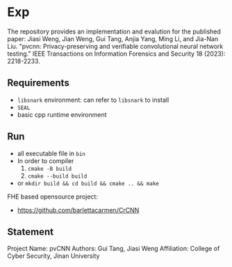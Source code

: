 # Exp
The repository provides an implementation and evalution for the published paper:
Jiasi Weng, Jian Weng, Gui Tang, Anjia Yang, Ming Li, and Jia-Nan Liu. "pvcnn: Privacy-preserving and verifiable convolutional neural network testing." IEEE Transactions on Information Forensics and Security 18 (2023): 2218-2233.

## Requirements
- `libsnark` environment: can refer to `libsnark` to install
- `SEAL`
- basic cpp runtime environment

## Run
- all executable file in `bin`
- In order to compiler
    1. `cmake -B build`
    2. `cmake --build build`
- or `mkdir build && cd build && cmake .. && make`

FHE based opensource project:
- https://github.com/barlettacarmen/CrCNN

## Statement
Project Name: pvCNN
Authors:  Gui Tang, Jiasi Weng
Affiliation: College of Cyber Security, Jinan University
